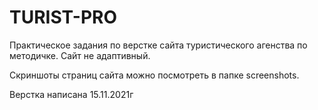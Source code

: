 # TURIST-PRO
Практическое задания по верстке сайта туристического агенства по методичке.
Сайт не адаптивный.

Скриншоты страниц сайта можно посмотреть в папке screenshots.

Верстка написана 15.11.2021г
